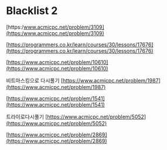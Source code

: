 # Blacklist 2
[https:/www.acmicpc.net/problem/3109](https:/www.acmicpc.net/problem/3109)

[https://programmers.co.kr/learn/courses/30/lessons/17676](https://programmers.co.kr/learn/courses/30/lessons/17676)

[https://www.acmicpc.net/problem/10610](https://www.acmicpc.net/problem/10610)


비트마스킹으로 다시풀기
[https://www.acmicpc.net/problem/1987](https://www.acmicpc.net/problem/1987)

[https://www.acmicpc.net/problem/1541](https://www.acmicpc.net/problem/1541)

트라이로다시풀기
[https://www.acmicpc.net/problem/5052](https://www.acmicpc.net/problem/5052)

[https://www.acmicpc.net/problem/2869](https://www.acmicpc.net/problem/2869)
